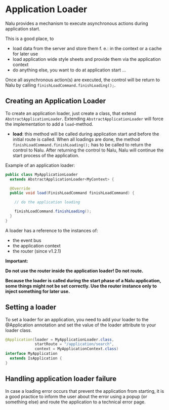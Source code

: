 # Application Loader
Nalu provides a mechanism to execute asynchronous actions during application start.

This is a good place, to

* load data from the server and store them f. e.: in the context or a cache for later use
* load application wide style sheets and provide them via the application context
* do anything else, you want to do at application start ...

Once all asynchronous action(s) are executed, the control will be return to Nalu by calling `finishLoadCommand.finishLoading();`.

## Creating an Application Loader
To create an application loader, just create a class, that extend `AbstractApplicationLoader`. Extending `AbstractApplicationLoader` will force the implementation to add a `load`-method.

* **load**: this method will be called during application start and before the initial route is called. When all loadings are done, the method `finishLoadCommand.finishLoading();` has to be called to return the control to Nalu. After returning the control to Nalu, Nalu will continue the start process of the application.

Example of an application loader:

```java
public class MyApplicationLoader
  extends AbstractApplicationLoader<MyContext> {

  @Override
  public void load(FinishLoadCommand finishLoadCommand) {

    // do the application loading

    finishLoadCommand.finishLoading();
  }
}
```
A loader has a reference to the instances of:

* the event bus
* the application context
* the router (since v1.2.1)

**Important:**

**Do not use the router inside the application loader! Do not route.**

**Because the loader is called during the start phase of a Nalu application, some things might not be set correctly. Use the router instance only to inject something for later use.**

## Setting a loader
To set a loader for an application, you need to add your loader to the @Application annotation and set the value of the loader attribute to your loader class.

```java
@Application(loader = MyApplicationLoader.class,
             startRoute = "/application/search",
             context = MyApplicationContext.class)
interface MyApplication
  extends IsApplication {
}
```

## Handling application loader failure
In case a loading error occurs that prevent the application from starting, it is a good practice to inform the user about the error using a popup (or something else) and route the application to a technical error page.

